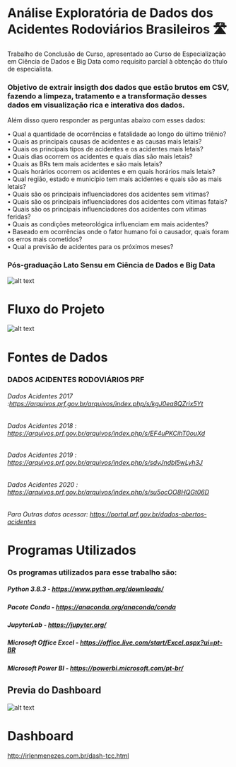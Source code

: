 # Análise Exploratória de Dados dos Acidentes Rodoviários Brasileiros 🛣

Trabalho de Conclusão de Curso, apresentado ao Curso de Especialização em Ciência de Dados e Big Data como requisito parcial à obtenção do título de especialista.

### Objetivo de extrair insigth dos dados que estão brutos em CSV, fazendo a limpeza, tratamento e a transformação desses dados em visualização rica e interativa dos dados.

Além disso quero responder as perguntas abaixo com esses dados:

• Qual a quantidade de ocorrências e fatalidade ao longo do último triênio? <br />
• Quais as principais causas de acidentes e as causas mais letais?  <br />
• Quais os principais tipos de acidentes e os acidentes mais letais?  <br />
• Quais dias ocorrem os acidentes e quais dias são mais letais?  <br />
• Quais as BRs tem mais acidentes e são mais letais?  <br />
• Quais horários ocorrem os acidentes e em quais horários mais letais?  <br />
• Qual região, estado e município tem mais acidentes e quais são as mais letais?  <br />
• Quais são os principais influenciadores dos acidentes sem vitimas?  <br />
• Quais são os principais influenciadores dos acidentes com vitimas fatais?  <br />
• Quais são os principais influenciadores dos acidentes com vitimas feridas?  <br />
• Quais as condições meteorológica influenciam em mais acidentes?  <br />
• Baseado em ocorrências onde o fator humano foi o causador, quais foram os erros mais cometidos?  <br />
• Qual a previsão de acidentes para os próximos meses?  <br />



### Pós-graduação Lato Sensu em Ciência de Dados e Big Data
![alt text](https://whatsrel.com.br/wp-content/uploads/2019/06/puc-minas.png)



# Fluxo do Projeto

![alt text](https://irlenmenezes.com.br/tcc/fluxo.png)


# Fontes de Dados

### DADOS ACIDENTES RODOVIÁRIOS PRF

###### Dados Acidentes 2017 :https://arquivos.prf.gov.br/arquivos/index.php/s/kgJ0ea8QZrix5Yt
###### Dados Acidentes 2018 : https://arquivos.prf.gov.br/arquivos/index.php/s/EF4uPKCihT0ouXd
###### Dados Acidentes 2019 : https://arquivos.prf.gov.br/arquivos/index.php/s/sdvJndbl5wLyh3J
###### Dados Acidentes 2020 : https://arquivos.prf.gov.br/arquivos/index.php/s/su5ocOO8HQGt06D 
###### Para Outras datas acessar: https://portal.prf.gov.br/dados-abertos-acidentes

# Programas Utilizados
### Os programas utilizados para esse trabalho são:

##### Python 3.8.3 -  https://www.python.org/downloads/
##### Pacote Conda - https://anaconda.org/anaconda/conda
##### JupyterLab - https://jupyter.org/
#####  Microsoft Office Excel - https://office.live.com/start/Excel.aspx?ui=pt-BR
##### Microsoft Power BI - https://powerbi.microsoft.com/pt-br/

## Previa do Dashboard

![alt text](https://irlenmenezes.com.br/tcc/dash1.png)

# Dashboard
http://irlenmenezes.com.br/dash-tcc.html
